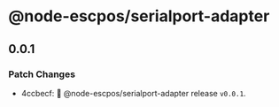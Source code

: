 # @node-escpos/serialport-adapter

## 0.0.1

### Patch Changes

- 4ccbecf: 🚀 @node-escpos/serialport-adapter release `v0.0.1`.
